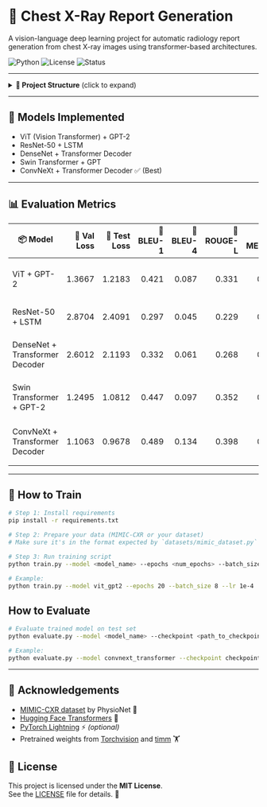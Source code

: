 # 🧠 Chest X-Ray Report Generation

A vision-language deep learning project for automatic radiology report generation from chest X-ray images using transformer-based architectures.

![Python](https://img.shields.io/badge/python-3.8+-blue) ![License](https://img.shields.io/badge/license-MIT-green) ![Status](https://img.shields.io/badge/status-Active-blue)

---


<details>
<summary><strong>📁 Project Structure</strong> (click to expand)</summary>

```bash
internship/
├── data/                         # ⚠️ Not included in repo (private MIMIC-CXR)
│   ├── cleaned_mimic_image_report_pairs/
│   ├── final_mimic_tokenised.pt
│   └── splits/
│       ├── train.json
│       ├── val.json
│       └── test.json
├── datasets/
│   └── mimic_dataset.py
├── models/
│   ├── vit_gpt2.py
│   ├── resnet_lstm.py
│   ├── densenet_transformer.py
│   ├── swin_gpt2.py
│   └── convnext_transformer.py
├── utils/
│   └── metrics.py
├── prepare_splits.py
├── train.py
├── evaluate.py
└── Data_prep.ipynb
```
</details> 


---

## 🧠 Models Implemented

- ViT (Vision Transformer) + GPT-2
- ResNet-50 + LSTM
- DenseNet + Transformer Decoder
- Swin Transformer + GPT
- ConvNeXt + Transformer Decoder ✅ (Best)

---

## 📊 Evaluation Metrics

| 📦 Model                       | 🧪 Val Loss | 🧪 Test Loss | 🔹 BLEU-1 | 🔹 BLEU-4 | 🔹 ROUGE-L | 🔹 METEOR | 🔍 Remarks                            |
| ------------------------------ | ----------: | -----------: | --------: | --------: | ---------: | --------: | ------------------------------------- |
| ViT + GPT-2                    |      1.3667 |       1.2183 |     0.421 |     0.087 |      0.331 |     0.103 | ⚠️ Needs improvement; vague in areas  |
| ResNet-50 + LSTM               |      2.8704 |       2.4091 |     0.297 |     0.045 |      0.229 |     0.071 | 🔻 Struggles with coherence           |
| DenseNet + Transformer Decoder |      2.6012 |       2.1193 |     0.332 |     0.061 |      0.268 |     0.091 | ↗ Slightly better but still redundant |
| Swin Transformer + GPT-2       |      1.2495 |       1.0812 |     0.447 |     0.097 |      0.352 |     0.111 | ✅ Better specificity, less repetition |
| ConvNeXt + Transformer Decoder |      1.1063 |       0.9678 |     0.489 |     0.134 |      0.398 |     0.127 | ⭐️ Best model; detailed & structured  |

---

## 🚀 How to Train

```bash
# Step 1: Install requirements
pip install -r requirements.txt

# Step 2: Prepare your data (MIMIC-CXR or your dataset)
# Make sure it's in the format expected by `datasets/mimic_dataset.py`

# Step 3: Run training script
python train.py --model <model_name> --epochs <num_epochs> --batch_size <bs> --lr <learning_rate>

# Example:
python train.py --model vit_gpt2 --epochs 20 --batch_size 8 --lr 1e-4
```

## How to Evaluate

```bash
# Evaluate trained model on test set
python evaluate.py --model <model_name> --checkpoint <path_to_checkpoint>

# Example:
python evaluate.py --model convnext_transformer --checkpoint checkpoints/convnext_best.pt
```
---
## 🤝 Acknowledgements

- [MIMIC-CXR dataset](https://physionet.org/content/mimic-cxr/2.0.0/) by PhysioNet 🩻  
- [Hugging Face Transformers](https://huggingface.co/transformers) 🤗  
- [PyTorch Lightning](https://www.pytorchlightning.ai/) ⚡ *(optional)*  
- Pretrained weights from [Torchvision](https://pytorch.org/vision/stable/index.html) and [timm](https://huggingface.co/docs/timm/index) 🏋️  
  

## 📜 License

This project is licensed under the **MIT License**.  
See the [LICENSE](./LICENSE) file for details. 📄


